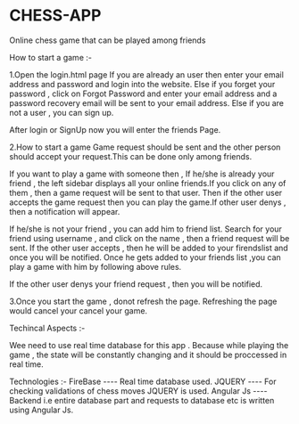 # CHESS-APP
Online chess game that can be played among friends


How to start a game :-

1.Open the login.html page
If you are already an user then enter your email address and password and login into the website.
Else if you forget your password , click on Forgot Password and enter your email address and a password recovery email will be sent to your email address.
Else if you are not a user , you can sign up.

After login or SignUp now you will enter the friends Page.

2.How to start a game 
Game request should be sent and the other person should accept your request.This can be done only among friends.

If you want to play a game with someone then ,
If he/she is already your friend , the left sidebar displays all your online friends.If you click on any of them , then a game request will be sent to that user. Then if the other user accepts the game request then you can play the game.If other user denys , then a notification will appear.

If he/she is not your friend , you can add him to friend list.
Search for your friend using username , and click on the name , then a friend request will be sent.
If the other user accepts , then he will be added to your firendslist and once you will be notified.
Once he gets added to your friends list ,you can play a game with him by following above rules.

If the other user denys your friend request , then you will be notified.

3.Once you start the game , donot refresh the page.
Refreshing the page would cancel your cancel your game.


Techincal Aspects :-

Wee need to use real time database for this app . Because while playing the game , the state will be constantly changing and it should be proccessed in real time.

Technologies :-
FireBase     ----  Real time database used.
JQUERY       ----  For checking validations of chess moves JQUERY is used.
Angular Js   ----  Backend i.e entire database part and requests to database etc is written using Angular Js.

